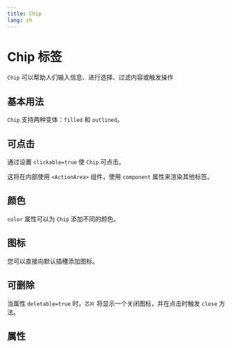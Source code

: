 ```yaml
---
title: Chip
lang: zh
---
```


<script setup lang="ts">
  import props from "../../../example/chip/description/zh-props.ts";
</script>

# Chip 标签

`Chip` 可以帮助人们输入信息、进行选择、过滤内容或触发操作

## 基本用法

`Chip` 支持两种变体：`filled` 和 `outlined`。

<demo src="../../../example/chip/basic.vue" preview="[2-5]" />

## 可点击

通过设置 `clickable=true` 使 `Chip` 可点击。

这将在内部使用 `<ActionArea>` 组件，使用 `component` 属性来渲染其他标签。

<demo src="../../../example/chip/clickable.vue" preview="[2, 3]" />

## 颜色

`color` 属性可以为 `Chip` 添加不同的颜色。

<demo src="../../../example/chip/color.vue" preview="[2-6]" />

## 图标

您可以直接向默认插槽添加图标。

<demo src="../../../example/chip/icon.vue" preview="[7-14]" />

## 可删除

当属性 `deletable=true` 时，`芯片` 将显示一个关闭图标，并在点击时触发 `close` 方法。

<demo src="../../../example/chip/deletable.vue" />

## 属性

<table-block type="propsZh" :data="props" />

